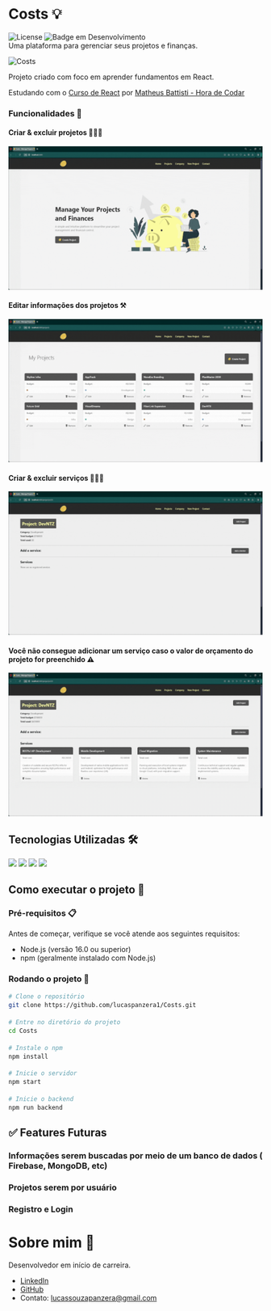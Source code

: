 # Costs 💡
![License](https://img.shields.io/badge/lucaspanzera-Costs-yellow) ![Badge em Desenvolvimento](https://img.shields.io/badge/Status-Em%20Desenvolvimento-yellow)</br>
Uma plataforma para gerenciar seus projetos e finanças.

![Costs](content/header.gif)

<p className={styles.p_img}>Projeto criado com foco em aprender fundamentos em React.</p>
                <p>Estudando com o <a href="https://youtube.com/playlist?list=PLnDvRpP8BneyVA0SZ2okm-QBojomniQVO&si=2mS54RCKLhv6rcF0" target="_blank" >Curso de React</a> por <a href="https://www.youtube.com/@MatheusBattisti" target="_blank" >Matheus Battisti - Hora de Codar</a></p>

### Funcionalidades 📱
#### Criar & excluir projetos  📝✅❌

![Costs](content/gif1.gif)

#### Editar informações dos projetos ⚒️

![Costs](content/gif2.gif)

#### Criar & excluir serviços  💼✅❌

![Costs](content/gif3.gif)

#### Você não consegue adicionar um serviço caso o valor de orçamento do projeto for preenchido ⚠️

![Costs](content/gif4.gif)


## Tecnologias Utilizadas 🛠️
<div align="left">
  <img src="https://img.shields.io/badge/React-20232A?style=for-the-badge&logo=react&logoColor=61DAFB" />
  <img src="https://img.shields.io/badge/HTML5-E34F26?style=for-the-badge&logo=html5&logoColor=white" />
  <img src="https://img.shields.io/badge/CSS3-1572B6?style=for-the-badge&logo=css3&logoColor=white" />
  <img src="https://img.shields.io/badge/JavaScript-F7DF1E?style=for-the-badge&logo=javascript&logoColor=black" />
</div>

## Como executar o projeto 🚀

### Pré-requisitos 📋 

Antes de começar, verifique se você atende aos seguintes requisitos:
* Node.js (versão 16.0 ou superior)
* npm (geralmente instalado com Node.js)

### Rodando o projeto 🎲

```bash
# Clone o repositório
git clone https://github.com/lucaspanzera1/Costs.git

# Entre no diretório do projeto
cd Costs

# Instale o npm
npm install

# Inicie o servidor
npm start

# Inicie o backend
npm run backend
```

## ✅ Features Futuras
### Informações serem buscadas por meio de um banco de dados ( Firebase, MongoDB, etc)
### Projetos serem por usuário
### Registro e Login

# Sobre mim 👋
Desenvolvedor em início de carreira.

- [LinkedIn](https://www.linkedin.com/in/lucas-panzera/)
- [GitHub](https://github.com/lucaspanzera1)
- Contato: lucassouzapanzera@gmail.com
